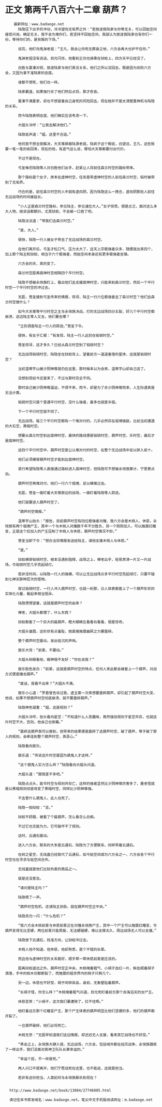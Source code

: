 # 正文 第两千八百六十二章 葫芦？
        最新网址：www.badaoge.net
          陆隐压下出手的冲动，冷冷望向无垢界之外：“若放逐我陆家与你等无关，可以回始空间接受问询，确定无关，我不会为难你们，若坚持不回始空间，我就认为放逐我陆家也有你们一份，等待你们的，是背叛的下场。”
      
          说完，他盯向鬼渊老祖：“王凡，我会让你死无葬身之地，六方会再大也护不住你。”
      
          鬼渊老祖没有说话，目光闪烁，他看到王剑也骑乘在狱蛟上，四方天平已经没了。
      
          白胜与夏溱对视，放逐陆家与他们真没关系，他们之所以没回去，既是因为协防六方会，又因为拿不准陆家的态度。
      
          谁都不想死，他们也一样。
      
          陆家霸道，如果强行杀了他们然后点将，那才悲哀。
      
          夏溱不满夏家，却也不想冒着自己身死的风险回去，现在她并不是太清楚夏神机与陆隐的关系。
      
          而今陆隐表明态度，他们确实应该考虑一下。
      
          大姐头冷哼：“让我去解决他们。”
      
          陆隐低声道：“姐，这里不合适。”
      
          他何尝不想全部解决，大天尊屏蔽陆源老祖，陆疯子这个叛徒，白望远，王凡，这些账要一笔一笔的收回来，现在的他，有底气这么说，哪怕大天尊都要付出代价。
      
          不过不是现在。
      
          弓圣唯恐陆隐等人对白胜他们出手，赶紧让人将前往森兰时空的路标带来。
      
          那个路标是个女子，原本在虚神时空，任务是带虚神时空的人前往森兰时空，临时被带到了无垢界。
      
          巧合的是，前往森兰时空的人中就有虚向阴，因为陆隐这么一搅合，虚向阴那批人前往无边战场的时间被延长。
      
          “小人正是森兰时空路标，参见陆主，参见诸位大人。”女子惊慌，很是忐忑，面对这么多大人物，她说话都颤抖，尤其狱蛟，不会被一口吞了吧。
      
          陆隐淡淡道：“带我们去森兰时空。”
      
          “是，大人。”
      
          很快，陆隐一行人被女子带去了无边战场的森兰时空。
      
          在他们离开后，弓圣才松口气，压力太大了，这天上宗极强者众多，随便就出来四个，加上那个陆主和狱蛟，相当于六个极强者，而始空间本身还有更多极强者坐镇。
      
          六方会的天，真的变了。
      
          森兰时空距离腐神时空相隔四个平行时空。
      
          陆隐不想被永恒族盯上，看出他们去支援腐神时空，只能来到森兰时空，然后一个平行时空一个平行时空的冲过去。
      
          无距，菩圣接到弓圣传来的情报，惊讶，陆主一行六位极强者去了森兰时空？他们去森兰时空做什么？
      
          如今大天尊等平行时空之主与永恒族决战，打的无边战场四分五裂，好几个平行时空都崩溃，这边陆主等人又去，他们要去哪？
      
          “立刻调查陆主一行人的踪迹。”菩圣下令。
      
          很快，有女子汇报：“有发现，陆主一行人此刻在铂锐时空。”
      
          菩圣惊讶，这才多久？已经从森兰时空到了铂锐时空？
      
          无边战场铂锐时空，陆隐坐在狱蛟背上，望着前方一道道垂落的星体，这就是铂锐时空？
      
          当初温蒂宇山被少阴神尊就仍在这里，那时候本以为会来，温蒂宇山却自己逃了。
      
          没想到现如今还是来了，不过与那时完全不同。
      
          那时自己被少阴神尊逼迫，不得不来，而今，却是为了杀少阴神尊而来，人生际遇真是无法计算。
      
          铂锐时空只是个普通平行时空，没什么强者，最多也就是半祖。
      
          下一个平行时空就不同了。
      
          无边战场，每三个平行时空都有一个难对付的，几乎必然存在祖境强敌，比如当初遭遇的大石空，黑暗时空。
      
          想要从森兰时空到达腐神时空，最快的路线便是铂锐时空，葫芦时空，乐时空，最后才是腐神时空。
      
          这四个平行时空中，葫芦时空是公认难对付的时空，在整个无边战场中足以排入前十。
      
          他们必须横穿葫芦时空才能到达腐神时空。
      
          易行希望陆隐等人直接通过路标进入腐神时空，但陆隐可不想被永恒族算计，宁愿费点劲。
      
          葫芦时空再难对付，他们一行六个祖境，足以横推过去。
      
          无距，菩圣一面盯着大天尊那边的战场，一面盯着陆隐等人踪迹。
      
          他们就要进入葫芦时空了。
      
          “葫芦时空情报。”
      
          温蒂宇山抬头：“报告，目前葫芦时空有四位极强者对撞，我六方会是木桃人，休慈，永恒族有两个祖境尸王，其中一个与木桃人对撞数千年不分胜负，另一个刚刚加入，可以施展红瞳变，正是这个后加入的尸王压制了木桃人与休慈，葫芦时空情况不妙。”
      
          菩圣当即下令：“想办法将情报发送给陆主，请他支援木桃人与休慈。”
      
          “是。”
      
          狱蛟横穿铂锐时空，根本没遇到阻碍，战场之上，禅老出手，轻易肃清一片又一片战场，令铂锐时空几乎亮起绿灯。
      
          若非没时间，以陆隐一行人的强横，可以让无边战场众多平行时空亮起绿灯，只要不碰到七神天那种层次的怪物。
      
          穿过铂锐时空，一行人冲入葫芦时空，也就一刹那，众人体表都套上了一个葫芦形状的实体化力量，看起来相当怪异。
      
          陆隐愣愣望着，这就是葫芦时空的由来？
      
          禅老，大姐头都懵了，什么东西？
      
          狱蛟都套了一个巨大的扁葫芦，瞪大眼睛左看看右看看，很是惊奇。
      
          大姐头皱眉，这形状有点羞耻，她直接施展幽冥之力要震碎。
      
          整个葫芦时空震动，发出低沉的声响。
      
          宸乐大惊：“前辈，不要动。”
      
          大姐头斜眼看他，眼神很不友好：“你在说我？”
      
          宸乐脸色发白：“前辈，这就是葫芦时空的特点，任何人来此都会被套上一个葫芦，对战方式便是撞击葫芦。”
      
          “废话，我看不出来？”大姐头不满。
      
          宸乐小心道：“罗君曾告诉过我，虚主第一次来想要震碎葫芦，却引起了葫芦时空大变，他说，如果不想葫芦时空彻底崩溃，就不要震碎葫芦。”
      
          陆隐神色凝重：“姐，这是规则？”
      
          大姐头冷哼，抬头看向星空：“不知道什么人恶趣味，竟然强加规则于星空共存，也就这片时空不大，否则，他自己也倒霉。”
      
          “震碎这葫芦我可以做到，但带来的结果便是震碎了这葫芦时空，破了葫芦，等于破了那人的规则，会牵连到整个葫芦时空，真恶心。”
      
          陆隐看向宸乐。
      
          宸乐道：“传说这片时空是因为葫鬼人才这样。”
      
          “这个葫鬼人实力怎么样？”陆隐看向大姐头问道。
      
          大姐头道：“跟我差不多吧。”
      
          陆隐点点头，能令时空与规则共存亡，这样的强者显然比少阴神尊厉害多了，墨老怪就是以黑暗规则彻底改变了黑暗时空，同样比少阴神尊强。
      
          不去管什么葫鬼人，此人也死了。
      
          陆隐一拍狱蛟：“走。”
      
          狱蛟不舒服，被套了个扁葫芦，怎么看怎么白痴。
      
          不过它也无能为力，它可破坏不了规则。
      
          这时，云通石震动。
      
          进入六方会，联系的大多是云通石，陆隐为了方便联系，同样带着云通石。
      
          在树之星空，无线蛊已经取代了云通石，如今始空间成为六方会之一，六方会各个平行时空也在寻求与始空间合作。
      
          无线蛊就是他们比较热衷的商品之一。
      
          就是还没普及。
      
          “请问是陆主吗？”
      
          陆隐嗯了一声。
      
          “葫芦时空危机，还请陆主协助，就在葫芦时空正中央。”
      
          陆隐目光一闪：“什么危机？”
      
          “我六方会木桃前辈与休慈前辈正在对撞永恒族尸王，其中一个尸王可以施展红瞳变，令葫芦变得无比坚硬，两位前辈只能周旋，无法硬碰硬，难以支撑太久，周边战场无人可以支援。”
      
          陆隐放下云通石，找准方向，让狱蛟冲过去。
      
          木桃人他不知道，但休慈，他却熟悉，是个不错的长辈。
      
          而且他与虚神时空的关系极好，顺手帮一帮休慈前辈是应该的。
      
          距离狱蛟遥远之外，葫芦时空正中央，木桃喘着粗气，小胡子血红一片，鲜血顺着胡子滴落，手中的桃木剑都断裂了，而施展的祖世界内的桃子只剩几个。
      
          另一边，休慈也不好受，胡子同样染血，身前，无象壁贴着葫芦。
      
          “长胡子怪，你怎么样？”木桃喘着粗气问道，目光死盯着前方那个血海滔天的女尸王。
      
          休慈苦笑：“小胡子，这次我们要遭殃了，扛不住啊。”
      
          他盯着远方那个红瞳变尸王，那个尸王体表的葫芦明显比他们坚硬的多，他们的葫芦都开裂了。
      
          一旦葫芦破碎，他们必将死亡。
      
          木桃无奈：“无距早知道我们这边情报，却迟迟无人支援，看来其它战场也不好受。”
      
          “茶会之上，永恒族大肆入侵，无边战场，六方会，包括域外都在经历战争，永恒族跟疯了一样出手，我们没面对真神卫队队长算幸运的。”
      
          “幸运个屁，不一样是死。”
      
          两人只口不提离开，他们宁愿战死在这里，也不能逃，这就是担当。
      
          若非有这份担当，人类如何与永恒族厮杀到现在？
      
      
      http://www.badaoge.net/book/13084/27746805.html
      
      请记住本书首发域名：www.badaoge.net。笔尖中文手机版阅读网址：m.badaoge.net